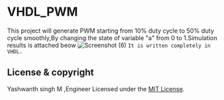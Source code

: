 # VHDL_PWM

This project will generate PWM starting from 10% duty cycle to 50% duty cycle smoothly,By changing the state of variable "a" from 0 to 1.Simulation results is attached beow ![Screenshot (6)](https://user-images.githubusercontent.com/97118799/157000578-f55b0c6e-c7e2-4fbb-829e-c3e82a8aee6f.png)
`It is written completely in VHDL.`
## License & copyright
 Yashwanth singh M ,Engineer
Licensed under the [MIT License](LICENSE).
